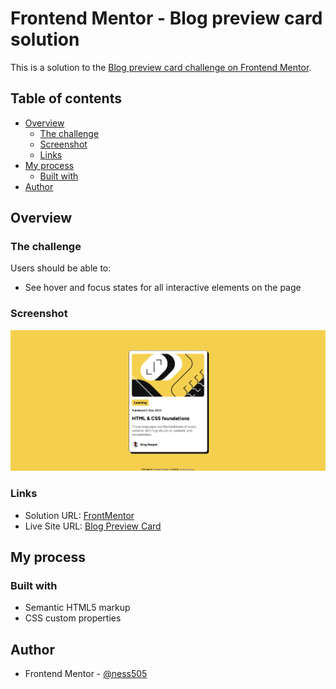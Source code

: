 # Frontend Mentor - Blog preview card solution

This is a solution to the [Blog preview card challenge on Frontend Mentor](https://www.frontendmentor.io/challenges/blog-preview-card-ckPaj01IcS).

## Table of contents

- [Overview](#overview)
  - [The challenge](#the-challenge)
  - [Screenshot](#screenshot)
  - [Links](#links)
- [My process](#my-process)
  - [Built with](#built-with)
- [Author](#author)

## Overview

### The challenge

Users should be able to:

- See hover and focus states for all interactive elements on the page

### Screenshot

![My Solution](My%20Solution.jpg)

### Links

- Solution URL: [FrontMentor](https://www.frontendmentor.io/solutions/blog-preview-card-AWFJsNG-3P)
- Live Site URL: [Blog Preview Card](https://ness505.github.io/Blog-preview-card/)

## My process

### Built with

- Semantic HTML5 markup
- CSS custom properties

## Author

- Frontend Mentor - [@ness505](https://www.frontendmentor.io/profile/ness505)
